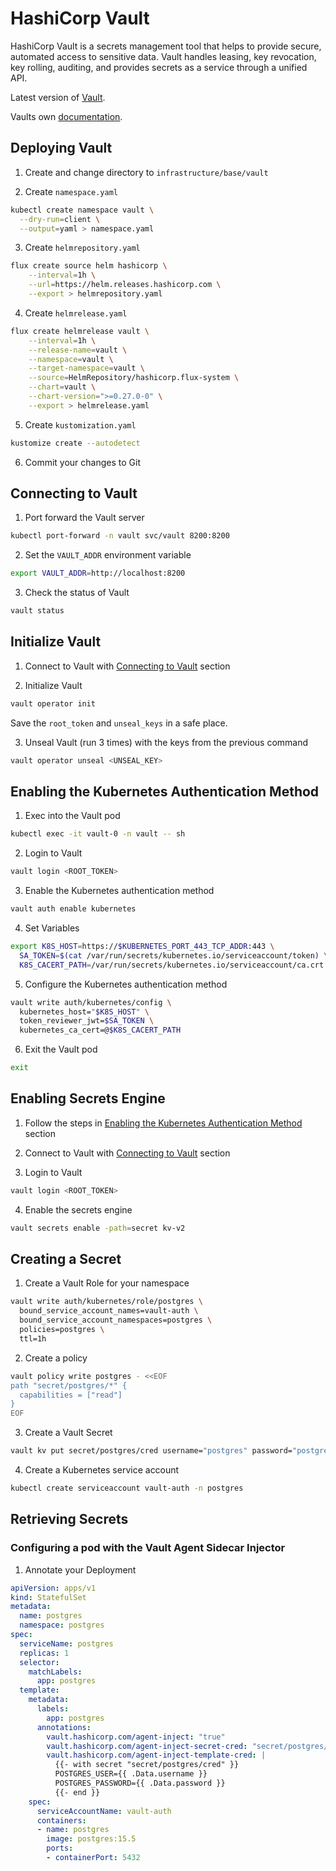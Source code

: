 # HashiCorp Vault

HashiCorp Vault is a secrets management tool that helps to provide secure, automated access to sensitive data. Vault handles leasing, key revocation, key rolling, auditing, and provides secrets as a service through a unified API.

Latest version of [Vault](https://developer.hashicorp.com/vault/tutorials/getting-started/getting-started-install).

Vaults own [documentation](https://developer.hashicorp.com/vault/docs).

## Deploying Vault

1. Create and change directory to `infrastructure/base/vault`

2. Create `namespace.yaml`

```bash
kubectl create namespace vault \
  --dry-run=client \
  --output=yaml > namespace.yaml
```

3. Create `helmrepository.yaml`

```bash
flux create source helm hashicorp \
    --interval=1h \
    --url=https://helm.releases.hashicorp.com \
    --export > helmrepository.yaml
```

4. Create `helmrelease.yaml`

```bash
flux create helmrelease vault \
    --interval=1h \
    --release-name=vault \
    --namespace=vault \
    --target-namespace=vault \
    --source=HelmRepository/hashicorp.flux-system \
    --chart=vault \
    --chart-version=">=0.27.0-0" \
    --export > helmrelease.yaml
```

5. Create `kustomization.yaml`

```bash
kustomize create --autodetect
```

6. Commit your changes to Git
   
## Connecting to Vault

1. Port forward the Vault server

```bash
kubectl port-forward -n vault svc/vault 8200:8200
```

2. Set the `VAULT_ADDR` environment variable

```bash
export VAULT_ADDR=http://localhost:8200
```

3. Check the status of Vault

```bash
vault status
```

## Initialize Vault

1. Connect to Vault with [Connecting to Vault](#connecting-to-vault) section

2. Initialize Vault

```bash
vault operator init
```

Save the `root_token` and `unseal_keys` in a safe place.

3. Unseal Vault (run 3 times) with the keys from the previous command

```bash
vault operator unseal <UNSEAL_KEY>
```

## Enabling the Kubernetes Authentication Method

1. Exec into the Vault pod

```bash
kubectl exec -it vault-0 -n vault -- sh
```

2. Login to Vault

```bash
vault login <ROOT_TOKEN>
```

3. Enable the Kubernetes authentication method

```bash
vault auth enable kubernetes
```

4. Set Variables

```bash
export K8S_HOST=https://$KUBERNETES_PORT_443_TCP_ADDR:443 \
  SA_TOKEN=$(cat /var/run/secrets/kubernetes.io/serviceaccount/token) \
  K8S_CACERT_PATH=/var/run/secrets/kubernetes.io/serviceaccount/ca.crt
```

5. Configure the Kubernetes authentication method

```bash
vault write auth/kubernetes/config \
  kubernetes_host="$K8S_HOST" \
  token_reviewer_jwt=$SA_TOKEN \
  kubernetes_ca_cert=@$K8S_CACERT_PATH
```

6. Exit the Vault pod

```bash
exit
```

## Enabling Secrets Engine

1. Follow the steps in [Enabling the Kubernetes Authentication Method](#enabling-the-kubernetes-authentication-method) section

2. Connect to Vault with [Connecting to Vault](#connecting-to-vault) section

3. Login to Vault

```bash
vault login <ROOT_TOKEN>
```

4. Enable the secrets engine

```bash
vault secrets enable -path=secret kv-v2
```

## Creating a Secret

1. Create a Vault Role for your namespace

```bash
vault write auth/kubernetes/role/postgres \
  bound_service_account_names=vault-auth \
  bound_service_account_namespaces=postgres \
  policies=postgres \
  ttl=1h
```

2. Create a policy

```bash
vault policy write postgres - <<EOF
path "secret/postgres/*" {
  capabilities = ["read"]
}
EOF
```

3. Create a Vault Secret

```bash
vault kv put secret/postgres/cred username="postgres" password="postgres"
```

4. Create a Kubernetes service account

```bash
kubectl create serviceaccount vault-auth -n postgres
```

## Retrieving Secrets

### Configuring a pod with the Vault Agent Sidecar Injector

1. Annotate your Deployment

```yaml
apiVersion: apps/v1
kind: StatefulSet
metadata:
  name: postgres
  namespace: postgres
spec:
  serviceName: postgres
  replicas: 1
  selector:
    matchLabels:
      app: postgres
  template:
    metadata:
      labels:
        app: postgres
      annotations:
        vault.hashicorp.com/agent-inject: "true"
        vault.hashicorp.com/agent-inject-secret-cred: "secret/postgres/cred"
        vault.hashicorp.com/agent-inject-template-cred: |
          {{- with secret "secret/postgres/cred" }}
          POSTGRES_USER={{ .Data.username }}
          POSTGRES_PASSWORD={{ .Data.password }}
          {{- end }}
    spec:
      serviceAccountName: vault-auth
      containers:
      - name: postgres
        image: postgres:15.5
        ports:
        - containerPort: 5432
```

